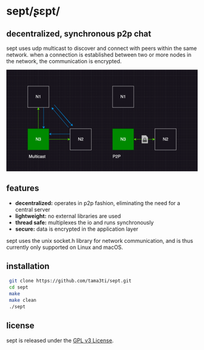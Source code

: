 # sept/ʂɛpt/
## decentralized, synchronous p2p chat

sept uses udp multicast to discover and connect with peers within the same network.
when a connection is established between two or more nodes in the network, the communication is encrypted.

![network system diagram](./docs/images/diagram.png)

## features
- **decentralized:** operates in p2p fashion, eliminating the need for a central server
- **lightweight:** no external libraries are used 
- **thread safe:** multiplexes the io and runs synchronously
- **secure:** data is encrypted in the application layer


sept uses the unix socket.h library for network communication, and is thus currently only supported on Linux and macOS.
## installation

 ```sh
  git clone https://github.com/tama3ti/sept.git
  cd sept
  make
  make clean
  ./sept
  ```
  
## license
sept is released under the [GPL v3 License](LICENSE).